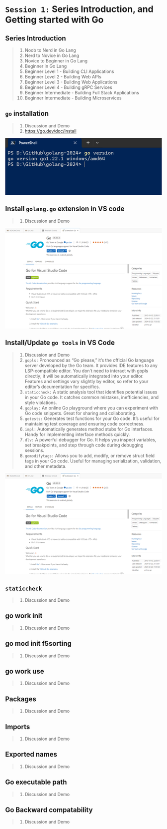 # `Session 1:` Series Introduction, and Getting started with Go

## Series Introduction

> 1. Noob to Nerd in Go Lang
> 1. Nerd to Novice in Go Lang
> 1. Novice to Beginner in Go Lang
> 1. Beginner in Go Lang
> 1. Beginner Level 1 - Building CLI Applications
> 1. Beginner Level 2 - Building Web APIs
> 1. Beginner Level 3 - Building Web Applications
> 1. Beginner Level 4 - Building gRPC Services
> 1. Beginner Intermediate - Building Full Stack Applications
> 1. Beginner Intermediate - Building Microservices

## `go` installation

> 1. Discussion and Demo
> 1. <https://go.dev/doc/install>

![Go Lang Version](../images/S1/GoLangVersion.PNG)

## Install `golang.go` extension in VS code

> 1. Discussion and Demo

![Go Lang VS Code Extension](../images/S1/GoLang_VSExtension.PNG)

## Install/Update `go tools` in VS Code

> 1. Discussion and Demo
> 1. `gopls:` Pronounced as “Go please,” it’s the official Go language server developed by the Go team. It provides IDE features to any LSP-compatible editor. You don’t need to interact with gopls directly; it will be automatically integrated into your editor. Features and settings vary slightly by editor, so refer to your editor’s documentation for specifics.
> 1. `staticcheck:` A static analysis tool that identifies potential issues in your Go code. It catches common mistakes, inefficiencies, and style violations.
> 1. `goplay:` An online Go playground where you can experiment with Go code snippets. Great for sharing and collaborating.
> 1. `gotests:` Generates test functions for your Go code. It’s useful for maintaining test coverage and ensuring code correctness.
> 1. `impl:` Automatically generates method stubs for Go interfaces. Handy for implementing interface methods quickly.
> 1. `dlv:` A powerful debugger for Go. It helps you inspect variables, set breakpoints, and step through code during debugging sessions.
> 1. `gomodifytags:` Allows you to add, modify, or remove struct field tags in your Go code. Useful for managing serialization, validation, and other metadata.

![Go Lang Tools](../images/S1/GoLang_VSExtension.PNG)

## `staticcheck`

> 1. Discussion and Demo

## go work init

> 1. Discussion and Demo

## go mod init f5sorting

> 1. Discussion and Demo

## go work use

> 1. Discussion and Demo

## Packages

> 1. Discussion and Demo

## Imports

> 1. Discussion and Demo

## Exported names

> 1. Discussion and Demo

## Go executable path

> 1. Discussion and Demo

## Go Backward compatability

> 1. Discussion and Demo
